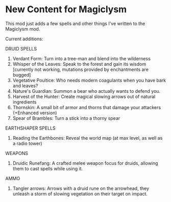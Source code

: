 # New Content for Magiclysm

This mod just adds a few spells and other things I've written to the Magiclysm mod.

Current additions:

DRUID SPELLS

1) Verdant Form: Turn into a tree-man and blend into the wilderness
2) Whisper of the Leaves: Speak to the forest and gain its wisdom [currently not working, mutations provided by enchantments are bugged]
3) Vegetative Poultice: Who needs modern coagulants when you have bark and leaves? 
4) Nature's Guardian: Summon a bear who actually wants to defend you.
5) Harvest of the Hunter: Create magical slowing arrows out of natural ingredients
6) Thornskin: A small bit of armor and thorns that damage your attackers (+Enhanced version)
7) Spear of Brambles: Turn a stick into a thorny spear

EARTHSHAPER SPELLS

1) Reading the Earthbones: Reveal the world map (at max level, as well as a radio tower)

WEAPONS

1) Druidic Runefang: A crafted melee weapon focus for druids, allowing them to cast spells while using it. 

AMMO

1) Tangler arrows: Arrows with a druid rune on the arrowhead, they unleash a storm of slowing vegetation on their target on impact.
